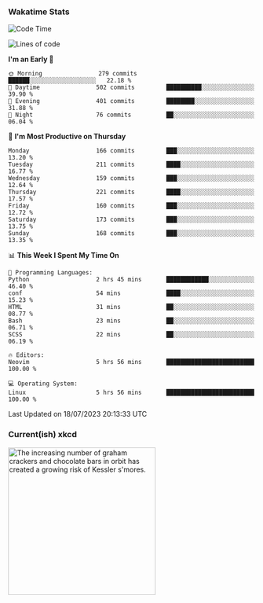 ### Wakatime Stats
<!--START_SECTION:waka-->
![Code Time](http://img.shields.io/badge/Code%20Time-1%2C829%20hrs%2024%20mins-blue)

![Lines of code](https://img.shields.io/badge/From%20Hello%20World%20I%27ve%20Written-771.9%20thousand%20lines%20of%20code-blue)

**I'm an Early 🐤** 

```text
🌞 Morning                279 commits         ██████░░░░░░░░░░░░░░░░░░░   22.18 % 
🌆 Daytime                502 commits         ██████████░░░░░░░░░░░░░░░   39.90 % 
🌃 Evening                401 commits         ████████░░░░░░░░░░░░░░░░░   31.88 % 
🌙 Night                  76 commits          ██░░░░░░░░░░░░░░░░░░░░░░░   06.04 % 
```
📅 **I'm Most Productive on Thursday** 

```text
Monday                   166 commits         ███░░░░░░░░░░░░░░░░░░░░░░   13.20 % 
Tuesday                  211 commits         ████░░░░░░░░░░░░░░░░░░░░░   16.77 % 
Wednesday                159 commits         ███░░░░░░░░░░░░░░░░░░░░░░   12.64 % 
Thursday                 221 commits         ████░░░░░░░░░░░░░░░░░░░░░   17.57 % 
Friday                   160 commits         ███░░░░░░░░░░░░░░░░░░░░░░   12.72 % 
Saturday                 173 commits         ███░░░░░░░░░░░░░░░░░░░░░░   13.75 % 
Sunday                   168 commits         ███░░░░░░░░░░░░░░░░░░░░░░   13.35 % 
```


📊 **This Week I Spent My Time On** 

```text
💬 Programming Languages: 
Python                   2 hrs 45 mins       ████████████░░░░░░░░░░░░░   46.40 % 
conf                     54 mins             ████░░░░░░░░░░░░░░░░░░░░░   15.23 % 
HTML                     31 mins             ██░░░░░░░░░░░░░░░░░░░░░░░   08.77 % 
Bash                     23 mins             ██░░░░░░░░░░░░░░░░░░░░░░░   06.71 % 
SCSS                     22 mins             ██░░░░░░░░░░░░░░░░░░░░░░░   06.19 % 

🔥 Editors: 
Neovim                   5 hrs 56 mins       █████████████████████████   100.00 % 

💻 Operating System: 
Linux                    5 hrs 56 mins       █████████████████████████   100.00 % 
```


 Last Updated on 18/07/2023 20:13:33 UTC
<!--END_SECTION:waka-->

### Current(ish) xkcd
<a id="xkcd-a" title="The increasing number of graham crackers and chocolate bars in orbit has created a growing risk of Kessler s'mores." href="https://www.xkcd.com" target="_blank">
        <img align="center" id="xkcd-img" src="https://imgs.xkcd.com/comics/marshmallow.png" alt="The increasing number of graham crackers and chocolate bars in orbit has created a growing risk of Kessler s'mores." height=300 />
</a>
